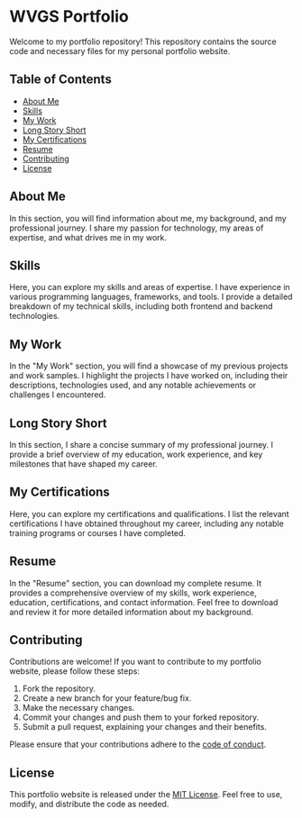 # WVGS Portfolio

Welcome to my portfolio repository! This repository contains the source code and necessary files for my personal portfolio website.

## Table of Contents

- [About Me](#about-me)
- [Skills](#skills)
- [My Work](#my-work)
- [Long Story Short](#long-story-short)
- [My Certifications](#my-certifications)
- [Resume](#resume)
- [Contributing](#contributing)
- [License](#license)

## About Me

In this section, you will find information about me, my background, and my professional journey. I share my passion for technology, my areas of expertise, and what drives me in my work.

## Skills

Here, you can explore my skills and areas of expertise. I have experience in various programming languages, frameworks, and tools. I provide a detailed breakdown of my technical skills, including both frontend and backend technologies.

## My Work

In the "My Work" section, you will find a showcase of my previous projects and work samples. I highlight the projects I have worked on, including their descriptions, technologies used, and any notable achievements or challenges I encountered.

## Long Story Short

In this section, I share a concise summary of my professional journey. I provide a brief overview of my education, work experience, and key milestones that have shaped my career.

## My Certifications

Here, you can explore my certifications and qualifications. I list the relevant certifications I have obtained throughout my career, including any notable training programs or courses I have completed.

## Resume

In the "Resume" section, you can download my complete resume. It provides a comprehensive overview of my skills, work experience, education, certifications, and contact information. Feel free to download and review it for more detailed information about my background.

## Contributing

Contributions are welcome! If you want to contribute to my portfolio website, please follow these steps:

1. Fork the repository.
2. Create a new branch for your feature/bug fix.
3. Make the necessary changes.
4. Commit your changes and push them to your forked repository.
5. Submit a pull request, explaining your changes and their benefits.

Please ensure that your contributions adhere to the [code of conduct](CODE_OF_CONDUCT.md).

## License

This portfolio website is released under the [MIT License](LICENSE). Feel free to use, modify, and distribute the code as needed.
